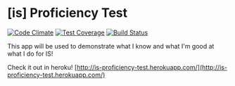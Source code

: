 [is] Proficiency Test
===================
[![Code Climate](https://codeclimate.com/github/brunoocasali/is-proficiency-test/badges/gpa.svg)](https://codeclimate.com/github/brunoocasali/is-proficiency-test)
[![Test Coverage](https://codeclimate.com/github/brunoocasali/is-proficiency-test/badges/coverage.svg)](https://codeclimate.com/github/brunoocasali/is-proficiency-test)
[![Build Status](https://travis-ci.org/brunoocasali/is-proficiency-test.svg)](https://travis-ci.org/brunoocasali/is-proficiency-test)

This app will be used to demonstrate what I know and what I'm good at what I do for IS!

Check it out in heroku! [http://is-proficiency-test.herokuapp.com/](http://is-proficiency-test.herokuapp.com/)

